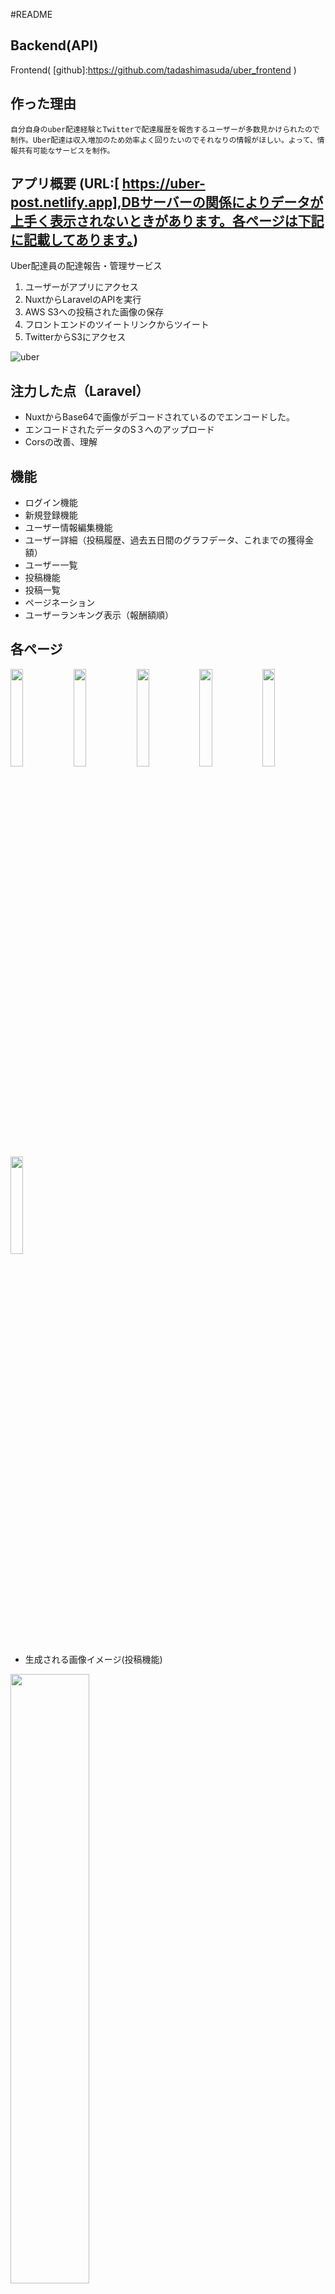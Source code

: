 #README
## Backend(API)
Frontend( [github]:https://github.com/tadashimasuda/uber_frontend )

## 作った理由
    自分自身のuber配達経験とTwitterで配達履歴を報告するユーザーが多数見かけられたので制作。Uber配達は収入増加のため効率よく回りたいのでそれなりの情報がほしい。よって、情報共有可能なサービスを制作。

## アプリ概要 (URL:[ https://uber-post.netlify.app],DBサーバーの関係によりデータが上手く表示されないときがあります。各ページは下記に記載してあります。)
Uber配達員の配達報告・管理サービス
1. ユーザーがアプリにアクセス
2. NuxtからLaravelのAPIを実行
3. AWS S3への投稿された画像の保存
4. フロントエンドのツイートリンクからツイート
5. TwitterからS3にアクセス

![uber](https://user-images.githubusercontent.com/51233312/103137855-29b97180-4710-11eb-9367-079a3fc00a69.png)


## 注力した点（Laravel）
- NuxtからBase64で画像がデコードされているのでエンコードした。
- エンコードされたデータのS３へのアップロード
- Corsの改善、理解

## 機能
- ログイン機能
- 新規登録機能
- ユーザー情報編集機能
- ユーザー詳細（投稿履歴、過去五日間のグラフデータ、これまでの獲得金額）
- ユーザー一覧
- 投稿機能
- 投稿一覧
- ページネーション
- ユーザーランキング表示（報酬額順）

## 各ページ
<img src="https://user-images.githubusercontent.com/51233312/103509556-bf8a9480-4ea6-11eb-9d7f-5e2b2aae2842.png" width="20%" ><img src="https://user-images.githubusercontent.com/51233312/103509562-c1545800-4ea6-11eb-8b7c-ae7325573cc9.png" width="20%" ><img src="https://user-images.githubusercontent.com/51233312/103509563-c1ecee80-4ea6-11eb-932d-eb018fbff442.png" width="20%" ><img src="https://user-images.githubusercontent.com/51233312/103509564-c2858500-4ea6-11eb-84e3-4bf36b982e0f.png" width="20%" ><img src="https://user-images.githubusercontent.com/51233312/103509567-c31e1b80-4ea6-11eb-9e31-d1f144d90af6.png" width="20%" ><img src="https://user-images.githubusercontent.com/51233312/103509568-c3b6b200-4ea6-11eb-9b7a-318fcdf641e7.png" width="20%" >

- 生成される画像イメージ(投稿機能)
<img src="https://uber-s3.s3-ap-northeast-1.amazonaws.com/post/13e343b9-fdc8-4f52-a6cf-d6bc2798e891" width="50%" height="50%">

## 使用した言語、技術、サービス
- 言語
    - Frontend : Nuxt.js
    - Backend : Laravel

- DB
    - Mysql

- 技術
    - 認証周り
        jwt(json web token),Nuxt Auth module
    
    - Cors
        laravel-cors
    
    - 画像生成
        html2canvas

- サービス
    - ストレージサービス
        AWS S3
        
## 課題
   - Twitter連携の実装
   - デザインの修正
   - ドメインの取得

